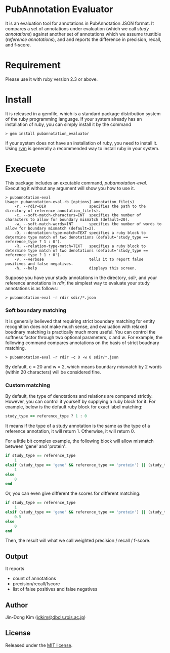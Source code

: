 # PubAnnotation Evaluator
It is an evaluation tool for annotations in PubAnnotation JSON format. It compares a set of annotations under evaluation (which we call _study annotations_) against another set of annotations which we assume trustible (_reference annotations_), and and reports the difference in precision, recall, and f-score.

# Requirement
Please use it with ruby version 2.3 or above.

# Install
It is released in a gemfile, which is a standard package distribution system of the ruby programming language. If your system already has an installation of ruby, you can simply install it by the command
```console
> gem install pubannotation_evaluator
```
If your system does not have an installation of ruby, you need to install it. Using [rvm](https://rvm.io/) is generally a recommended way to install ruby in your system.

# Execuete
This package includes an excutable command, _pubannotation-eval_. Executing it without any argument will show you how to use it.
```console
> pubannotation-eval
Usage: pubannotation-eval.rb [options] annotation_file(s)
    -r, --rdir=DIR                   specifies the path to the directory of reference annotation_file(s).
    -c, --soft-match-characters=INT  specifies the number of characters to allow for boundary mismatch (default=20).
    -w, --soft-match-words=INT       specifies the number of words to allow for boundary mismatch (default=2).
    -D, --denotation-type-match=TEXT specifies a ruby block to determine type match of two denotations (defalut='study_type == reference_type ? 1 : 0').
    -R, --relation-type-match=TEXT   specifies a ruby block to determine type match of two denotations (defalut='study_type == reference_type ? 1 : 0').
    -v, --verbose                    tells it to report false positives and false negatives.
    -h, --help                       displays this screen.
```
Suppose you have your study annotations in the directory, _sdir_, and your reference annotations in _rdir_, the simplest way to evaluate your study annotations is as follows:
```console
> pubannotation-eval -r rdir sdir/*.json
```

### Soft boundary matching
It is generally believed that requiring strict boundary matching for entity recognition does not make much sense, and evaluation with relaxed boudnary matching is practically much more useful. You can control the softness factor through two optional parameters, _c_ and _w_.
For example, the following command compares annotations on the basis of strict boudnary matching.
```console
> pubannotation-eval -r rdir -c 0 -w 0 sdir/*.json
```
By default, c = 20 and w = 2, which means boundary mismatch by 2 words (within 20 characters) will be considered fine.

### Custom matching
By default, the type of denotations and relations are compared strictly. However, you can control it yourself by supplying a ruby block for it.
For example, below is the default ruby block for exact label matching:
```ruby
study_type == reference_type ? 1 : 0
```
It means if the type of a study annotation is the same as the type of a reference annotation, it will return 1. Otherwise, it will return 0.

For a little bit complex example, the following block will allow mismatch between 'gene' and 'protein':
```ruby
if study_type == reference_type
    1
elsif (study_type == 'gene' && reference_type == 'protein') || (study_type == 'protein' && reference_type == 'gene')
    1
else
    0
end
```
Or, you can even give different the scores for different matching:
```ruby
if study_type == reference_type
    1
elsif (study_type == 'gene' && reference_type == 'protein') || (study_type == 'protein' && reference_type == 'gene')
    0.5
else
    0
end
```
Then, the result will what we call weighted precision / recall / f-score.

## Output
It reports
* count of annotations
* precision/recall/fscore
* list of false positives and false negatives

## Author
Jin-Dong Kim (jdkim@dbcls.rois.ac.jp)

## License
Released under the [MIT license](http://opensource.org/licenses/MIT).
